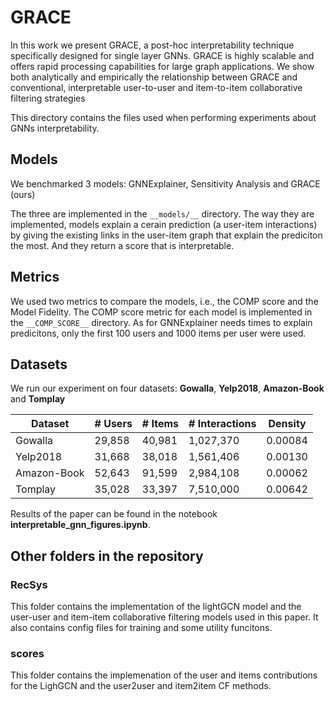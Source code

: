 # GRACE
In this work we present GRACE, a post-hoc interpretability technique specifically designed for single layer GNNs. GRACE is highly scalable and offers rapid processing capabilities for large graph applications. We show both analytically and empirically the relationship between GRACE and conventional, interpretable user-to-user and item-to-item collaborative filtering strategies

This directory contains the files used when performing experiments about GNNs interpretability.

## Models
We benchmarked 3 models: GNNExplainer, Sensitivity Analysis and GRACE (ours)

The three are implemented in the `__models/__` directory. The way they are implemented, models explain a cerain prediction (a user-item interactions) by giving the existing links in the user-item graph that explain the prediciton the most. And they return a score that is interpretable.


## Metrics
We used two metrics to compare the models, i.e., the COMP score and the Model Fidelity. The COMP score metric for each model is implemented in the `__COMP_SCORE__` directory. As for GNNExplainer needs times to explain predicitons, only the first 100 users and 1000 items per user were used. 

## Datasets
We run our experiment on four datasets: __Gowalla__, __Yelp2018__, __Amazon-Book__ and __Tomplay__

|     Dataset   |   # Users  | # Items| # Interactions | Density |
|---------------|------------|--------|----------------|---------|
|    Gowalla    | 29,858     | 40,981 | 1,027,370      | 0.00084 |
|   Yelp2018    | 31,668     | 38,018 | 1,561,406      | 0.00130 |
|  Amazon-Book  | 52,643     | 91,599 | 2,984,108      | 0.00062 |
|  Tomplay      | 35,028     | 33,397 | 7,510,000      | 0.00642 |


Results of the paper can be found in the notebook __interpretable_gnn_figures.ipynb__.

## Other folders in the repository

### RecSys
This folder contains the implementation of the lightGCN model and the user-user and item-item collaborative filtering models used in this paper. It also contains config files for training and some utility funcitons.

### scores
This folder contains the implemenation of the user and items contributions for the LighGCN and the user2user and item2item CF methods.